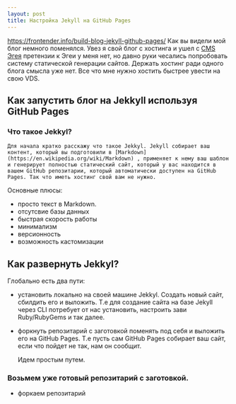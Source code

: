```yaml
---
layout: post
title: Настройка Jekyll на GitHub Pages
---
```

https://frontender.info/build-blog-jekyll-github-pages/
Как вы видели мой блог немного поменялся. Увез я свой блог с хостинга и ушел с [CMS Эгея](https://blogengine.ru) претензии к Эгеи у меня нет, но давно руки чесались попробовать систему статической генерации сайтов. Держать хостинг ради одного блога смысла уже нет. Все что мне нужно хостить быстрее увести на свою VDS. 

## Как запустить блог на Jekkyll используя GitHub Pages
### Что такое Jekkyl?
	Для начала кратко расскажу что такое Jekkyl. Jekyll собирает ваш контент, который вы подготовили в [Markdown](https://en.wikipedia.org/wiki/Markdown) , применяет к нему ваш шаблон и генерирует полностью статический сайт, который у вас находится в вашем GitHub репозитарии, который автоматически доступен на GitHub Pages. Так что иметь хостинг свой вам не нужно.
	
Основные плюсы:
- просто текст в Markdown.
- отсутсвие базы данных 
- быстрая скорость работы
- минимализм
- версионность 
- возможность кастомизации

## Как развернуть Jekkyl?
Глобально есть два пути:
- установить локально  на своей машине Jekkyl. Создать новый сайт, сбилдить его и выложить. Т.е для создание сайта на базе Jekyll через CLI потребует от нас установить, настроить зави Ruby/RubyGems и так далее.
- форкнуть репозитарий с заготовкой поменять под себя и выложить его на GitHub Pages. Т.е пусть сам GitHub Pages собирает ваш сайт, если что пойдет не так, нам он сообщит.

	Идем простым путем. 
### Возьмем уже готовый репозитарий с заготовкой. 
- форкаем репозитарий 

